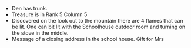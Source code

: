 - Den has trunk.
- Treasure is in Rank 5 Column 5
- Discovered on the look out to the mountain there are 4 flames that can be lit. One can bit lit with the Schoolhouse outdoor room and turning on the stove in the middle.
- Message of a closing address in the school house. Gift for Mrs 
